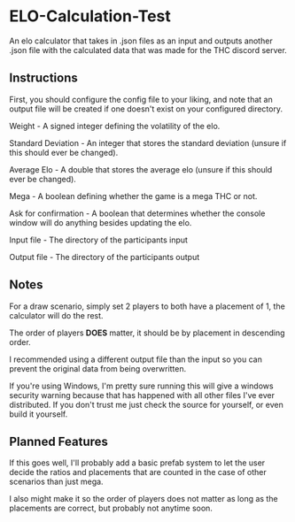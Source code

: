 # ELO-Calculation-Test

An elo calculator that takes in .json files as an input and outputs another .json file with the calculated data that was made for the THC discord server.

## Instructions

First, you should configure the config file to your liking, and note that an output file will be created if one doesn't exist on your configured directory.

Weight - A signed integer defining the volatility of the elo.

Standard Deviation - An integer that stores the standard deviation (unsure if this should ever be changed).

Average Elo - A double that stores the average elo (unsure if this should ever be changed).

Mega - A boolean defining whether the game is a mega THC or not.

Ask for confirmation - A boolean that determines whether the console window will do anything besides updating the elo.

Input file - The directory of the participants input

Output file - The directory of the participants output

## Notes

For a draw scenario, simply set 2 players to both have a placement of 1, the calculator will do the rest.

The order of players **DOES** matter, it should be by placement in descending order.

I recommended using a different output file than the input so you can prevent the original data from being overwritten.

If you're using Windows, I'm pretty sure running this will give a windows security warning because that has happened with all other files I've ever distributed. If you don't trust me just check the source for yourself, or even build it yourself.

## Planned Features

If this goes well, I'll probably add a basic prefab system to let the user decide the ratios and placements that are counted in the case of other scenarios than just mega.

I also might make it so the order of players does not matter as long as the placements are correct, but probably not anytime soon.
